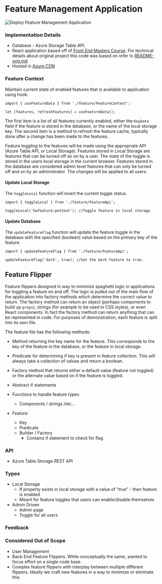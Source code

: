 # Feature Management Application
![Deploy Feature Management Application](https://github.com/derekjsnyder/FeatureManagement/workflows/Deploy%20Feature%20Management%20Application/badge.svg)

### Implementation Details
- Database - Azure Storage Table API.
- React application based off of [Front End Masters Course](https://bit.ly/react-v5).  For technical details about original project this code was based on refer to [README-orig.md](README-orig.md)
- Hosted in [Azure CDN](https://clinicalabendpointdev.azureedge.net)

### Feature Context
Maintain current state of enabled features that is available to application using hook:
```
import { useFeatureData } from './feature/FeatureContext';

let [features, refreshFeatures] = useFeatureData();
```

The first item is a list of all features currently enabled, either the `KeyData` field if the feature is stored in the database, or the name of the local storage key.  The second item is a method to refresh the feature cache, typically done after a change has been made to the features.

Feature toggling to the features will be made using the appropriate API (Azure Table API, or Local Storage).  Features stored in Local Storage are features that can be turned off an on by a user.  The state of the toggle is stored in the users local storage in the current browser.  Features stored in the database are considered admin level features that can only be turned off and on by an administrator.  The changes will be applied to all users.

#### Update Local Storage
The `toggleLocal` function will invert the current toggle status.
```
import { toggleLocal } from './feature/FeatureApi';

toggleLocal('hwfeature:pettext'); //Toggle feature in local storage
```

#### Update Database
The `updateFeatureFlag` function will update the feature toggle in the database with the specified (boolean) value based on the primary key of the feature.
```
import { updateFeatureFlag } from './feature/FeatureApi';

updateFeatureFlag('dark', true); //Set the dark feature to true.
```

## Feature Flipper
Feature flippers designed in way to minimize spaghetti logic in applications for toggling a feature on and off.  The logic is pulled out of the main flow of the application into factory methods which determine the correct value to return.  The factory method can return an object (perhaps components to build up `props`), strings (for example to be used in CSS styles), or even React components.  In fact the factory method can return anything that can be represented in code. For purposes of demonstration, each feature is split into its own file.

The feature file has the following methods:
  - Method returning the key name for the feature.  This corresponds to the key of the feature in the database, or the feature in local storage.
  - Predicate for determining if key is present in feature collection.  This will always take a collection of values and return a boolean.
  - Factory method that returns either a default value (feature not toggled) or the alternate value based on if the feature is toggled.

  - Abstract if statements
  - Functions to handle feature types
    - Components / strings /etc...

  - Feature:
    - Key
    - Predicate
    - Builder / Factory
        - Contains if statement to check for flag


### API
- Azure Table Storage REST API

### Types
- Local Storage
    - If property exists in local storage with a value of "true" - then feature is enabled
    - Meant for feature toggles that users can enable/disable themselves
- Admin Driven
    - Admin page
    - Toggle for all users

### Feedback

### Considered Out of Scope
- User Management
- Back-End Feature Flippers.  While conceptually the same, wanted to focus effort on a single code base.
- Complex feature flippers with interplay between multiple different flippers.  Ideally we craft new features in a way to minimize or eliminate this.